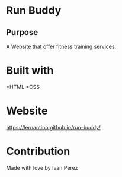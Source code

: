 # Run Buddy

## Purpose
A Website that offer fitness training services.

# Built with 
*HTML
*CSS

# Website
https://lernantino.github.io/run-buddy/

# Contribution
Made with love by Ivan Perez
